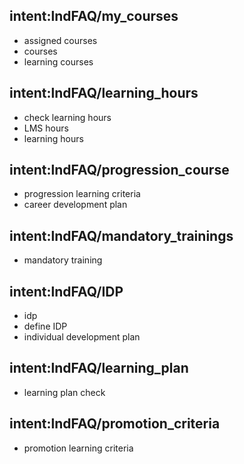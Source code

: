 ## intent:lndFAQ/my_courses
- assigned courses
- courses
- learning courses

## intent:lndFAQ/learning_hours
- check learning hours
- LMS hours
- learning hours

## intent:lndFAQ/progression_course
- progression learning criteria
- career development plan

## intent:lndFAQ/mandatory_trainings
- mandatory training

## intent:lndFAQ/IDP
- idp
- define IDP
- individual development plan

## intent:lndFAQ/learning_plan
- learning plan check

## intent:lndFAQ/promotion_criteria
- promotion learning criteria